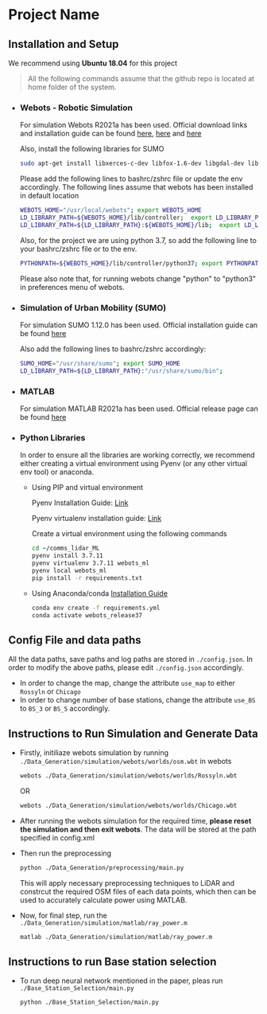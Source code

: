 # Project Name

## Installation and Setup


We recommend using **Ubuntu 18.04** for this project

>   All the following commands assume that the github repo is located at home folder of the system.

*   ### Webots - Robotic Simulation
    For simulation Webots R2021a has been used. Official download links and installation guide can be found [here](https://github.com/cyberbotics/webots/releases/tag/R2021a), [here](https://cyberbotics.com/doc/guide/installing-webots) and [here](https://cyberbotics.com/doc/guide/using-python)
   
    
    Also, install the following libraries for SUMO
    
    ```bash
    sudo apt-get install libxerces-c-dev libfox-1.6-dev libgdal-dev libproj-dev libgl2ps-dev
    ```

    Please add the following lines to bashrc/zshrc file or update the env accordingly. The following lines assume that webots has been installed in default location

    ```bash
    WEBOTS_HOME="/usr/local/webots"; export WEBOTS_HOME
    LD_LIBRARY_PATH=${WEBOTS_HOME}/lib/controller;  export LD_LIBRARY_PATH
    LD_LIBRARY_PATH=${LD_LIBRARY_PATH}:${WEBOTS_HOME}/lib;  export LD_LIBRARY_PATH
    ```
        
    Also, for the project we are using python 3.7, so add the following line to your bashrc/zshrc file or to the env.

    ```bash
    PYTHONPATH=${WEBOTS_HOME}/lib/controller/python37; export PYTHONPATH
    ```
    
    Please also note that, for running webots change "python" to "python3" in preferences menu of webots.

*   ### Simulation of Urban Mobility (SUMO)
    For simulation SUMO 1.12.0 has been used. Official installation guide can be found [here](https://sumo.dlr.de/docs/Downloads.php)

    Also add the following lines to bashrc/zshrc accordingly:

    ```bash
    SUMO_HOME="/usr/share/sumo"; export SUMO_HOME
    LD_LIBRARY_PATH=${LD_LIBRARY_PATH}:"/usr/share/sumo/bin";
    ```

*   ### MATLAB
    For simulation MATLAB R2021a has been used. Official release page can be found [here](https://in.mathworks.com/products/new_products/release2021a.html)

*   ### Python Libraries
    In order to ensure all the libraries are working correctly, we recommend either creating a virtual environment using Pyenv (or any other virtual env tool)  or anaconda.

    *   Using PIP and virtual environment
    
        Pyenv Installation Guide: [Link](https://github.com/pyenv/pyenv#installation)

        Pyenv virtualenv installation guide: [Link](https://github.com/pyenv/pyenv-virtualenv#installation)
        
        Create a virtual environment using the following commands
        
        ```bash
        cd ~/comms_lidar_ML
        pyenv install 3.7.11
        pyenv virtualenv 3.7.11 webots_ml
        pyenv local webots_ml
        pip install -r requirements.txt
        ```
    *   Using Anaconda/conda [Installation Guide](https://docs.anaconda.com/anaconda/install/index.html)

        ```bash
        conda env create -f requirements.yml
        conda activate webots_release37
        ```



## Config File and data paths
All the data paths, save paths and log paths are stored in ```./config.json```. In order to modify the above paths, please edit ```./config.json``` accordingly.

*   In order to change the map, change the attribute ```use_map``` to either ```Rossyln``` or ```Chicago```
*   In order to change number of base stations, change the attribute ```use_BS``` to ```BS_3``` or ```BS_5``` accordingly.

## Instructions to Run Simulation and Generate Data
*   Firstly, initiliaze webots simulation by running ```./Data_Generation/simulation/webots/worlds/osm.wbt``` in webots

    ```bash   
    webots ./Data_Generation/simulation/webots/worlds/Rossyln.wbt
    ```
     OR
     
    ```bash   
    webots ./Data_Generation/simulation/webots/worlds/Chicago.wbt
    ```
    
    
*   After running the webots simulation for the required time, **please reset the simulation and then exit webots**. 
The data will be stored at the path specified in config.xml

*   Then run the preprocessing
    ```bash
    python ./Data_Generation/preprocessing/main.py
    ```    
    This will apply necessary preprocessing techniques to LiDAR and constrcut the required OSM files of each data points, which then can be used to accurately calculate power using MATLAB.

*   Now, for final step, run the ```./Data_Generation/simulation/matlab/ray_power.m```

    ```bash
    matlab ./Data_Generation/simulation/matlab/ray_power.m
    ```

## Instructions to run Base station selection
*   To run deep neural network mentioned in the paper, pleas run ```./Base_Station_Selection/main.py```
    ```
    python ./Base_Station_Selection/main.py
    ```
